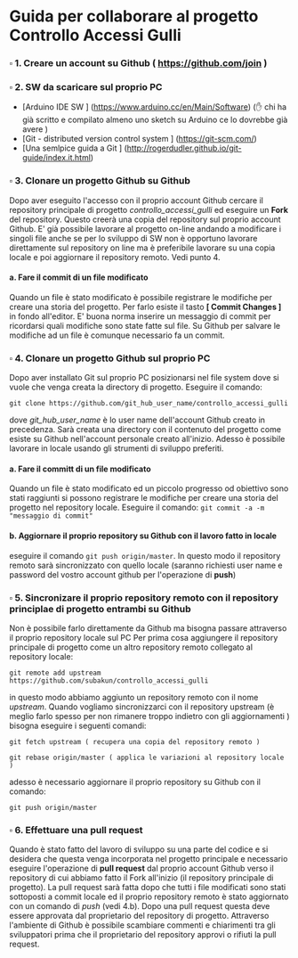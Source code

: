 # Guida per collaborare al progetto Controllo Accessi Gulli

### :white_small_square: 1. Creare un account su  Github ( https://github.com/join )

### :white_small_square: 2. SW da scaricare sul proprio PC

- [Arduino IDE SW ] (https://www.arduino.cc/en/Main/Software) (:raised_hand: chi ha già scritto e compilato almeno uno sketch su Arduino ce lo dovrebbe già avere )
- [Git - distributed version control system ] (https://git-scm.com/)
- [Una semlpice guida a Git ] (http://rogerdudler.github.io/git-guide/index.it.html)

### :white_small_square: 3.  Clonare un progetto Github su Github
Dopo aver eseguito l'accesso con il proprio account Github cercare il repository principale di progetto *controllo_accessi_gulli* ed eseguire un **Fork** del repository.
Questo creerà una copia del repository sul proprio account Github. E' già possibile lavorare al progetto on-line andando a modificare i singoli file anche se per lo sviluppo di SW non è opportuno lavorare direttamente sul repository on line ma è preferibile lavorare su una copia locale e poi aggiornare il repository remoto. Vedi punto 4.
####  a. Fare il **commit** di un file modificato
Quando un file è stato modificato è possibile registrare le modifiche per creare una storia del progetto. Per farlo esiste il tasto **[ Commit Changes ]** in fondo all'editor. E' buona norma inserire un messaggio di commit per ricordarsi quali modifiche sono state fatte sul file. Su Github per salvare le modifiche ad un file è comunque necessario fa un commit.



### :white_small_square: 4. Clonare un progetto Github sul proprio PC
Dopo aver installato Git sul proprio PC posizionarsi nel file system dove si vuole che venga creata la directory di progetto.
Eseguire il comando: 

 `git clone https://github.com/git_hub_user_name/controllo_accessi_gulli`
 
 dove *git_hub_user_name* è lo user name dell'account Github creato in precedenza.
Sarà creata una directory con il contenuto del progetto come esiste su Github nell'account personale creato all'inizio. Adesso è possibile lavorare in locale usando gli strumenti di sviluppo preferiti.
####    a. Fare il committ di un file modificato
Quando un file è stato modificato ed un piccolo progresso od obiettivo sono stati raggiunti si possono registrare le modifiche per creare una storia del progetto nel repository locale. Eseguire il comando:
`git commit -a -m "messaggio di commit"`

####    b. Aggiornare il proprio repository su Github con il lavoro fatto in locale
eseguire il comando `git push origin/master`. In questo modo il repository remoto sarà sincronizzato con quello locale (saranno richiesti user name e password del vostro account github per l'operazione di **push**)


### :white_small_square: 5. Sincronizare il proprio repository remoto con il repository principlae di progetto entrambi su Github
Non è possibile farlo direttamente da Github ma bisogna passare attraverso il proprio repository locale sul PC
Per prima cosa aggiungere il repository principale di progetto come un altro repository remoto collegato al repository locale:

`git remote add upstream https://github.com/subakun/controllo_accessi_gulli` 

in questo modo abbiamo aggiunto un repository remoto con il nome *upstream*. Quando vogliamo sincronizzarci con il repository upstream (è meglio farlo spesso per non rimanere troppo indietro con gli aggiornamenti ) bisogna eseguire i seguenti comandi:

`git fetch upstream ( recupera una copia del repository remoto )`

`git rebase origin/master ( applica le variazioni al repository locale )`

adesso è necessario aggiornare il proprio repository su Github  con il comando:

`git push origin/master`

### :white_small_square: 6. Effettuare una pull request
Quando è stato fatto del lavoro di sviluppo su una parte del codice e si desidera che questa venga  incorporata nel progetto principale e necessario eseguire l'operazione di **pull request** dal proprio account Github verso il repository di cui abbiamo fatto il Fork all'inizio (il repository principale di progetto). La pull request sarà fatta dopo che tutti i file modificati sono stati sottoposti a commit locale ed il proprio repository remoto è stato aggiornato con un comando di *push* (vedi 4.b). Dopo una pull request questa deve essere approvata dal proprietario del repository di progetto. Attraverso l'ambiente di Github è possibile scambiare  commenti e chiarimenti tra gli sviluppatori prima che il proprietario del repository approvi o rifiuti la pull request.

